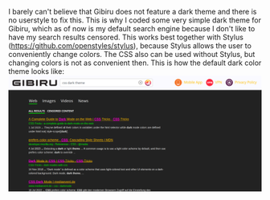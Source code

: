 I barely can't believe that Gibiru does not feature a dark theme and there is no userstyle to fix this.
This is why I coded some very simple dark theme for Gibiru, which as of now is my default search engine because I don't like to have my search results censored.
This works best together with Stylus (https://github.com/openstyles/stylus), because Stylus allows the user to conveniently change colors.
The CSS also can be used without Stylus, but changing colors is not as convenient then.
This is how the default dark color theme looks like:
![Gibiru dark theme](Gibiru_dark_theme.png?raw=true "Gibiru with dark userstyle")
